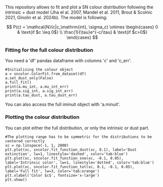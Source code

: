 This repository allows to fit and plot a SN colour distribution following the intrinsic + dust model (Jha el al. 2007, Mandel et al. 2011, Brout & Scolnic 2021, Ginolin et al. 2024b).
The model is following:

$$  P(c) = \mathcal{N}(c|c_\mathrm{int}, \sigma_c) \otimes
\begin{cases}
0  & \text{if $c \leq 0$} \\
\frac{1}{\tau}e^{-c/\tau} & \text{if $c>0$}
\end{cases} $$

### Fitting for the full colour distribution
You need a 'df' pandas dataframe with columns 'c' and 'c_err'.

    #Initialising the colour object
    a = sncolor.ColorFit.from_dataset(df)
    a.set_dust_only(False)
    a.full_fit()
    print(a.mu_int, a.mu_int_err)
    print(a.sig_int, a.sig_int_err)
    print(a.tau_dust, a.tau_dust_err)
You can also access the full iminuit object with 'a.minuit'.

### Plotting the colour distribution
You can plot either the full distribution, or only the intrinsic or dust part.

    #The plotting range has to be symmetric for the distributions to be centered correctly
    xc = np.linspace(-1, 1, 2000)
    plt.plot(xc, sncolor.fit_function_dust(xc, 0.1), label='Dust extinction', lw=1, linestyle='dashed', color='tab:blue')
    plt.plot(xc, sncolor.fit_function_sne(xc, -0.1, 0.05), label='Intrinsic color', lw=1, linestyle='dotted', color='tab:blue')
    plt.plot(xc, sncolor.fit_function_tot(xc, 0.1, -0.1, 0.05), label='Full fit', lw=3, color='tab:orange')
    plt.xlabel('Color $c$', fontsize='x-large')
    plt.show()


